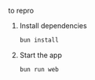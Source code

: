 to repro

1. Install dependencies

   ```bash
   bun install
   ```

2. Start the app

   ```bash
   bun run web
   ```
